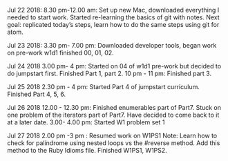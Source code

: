 Jul 22 2018: 8.30 pm-12.00 am: Set up new Mac, downloaded everything I needed to start work. Started re-learning the basics of git with notes. Next goal: replicated today’s steps, learn how to do the same steps using git for atom.

Jul 23 2018: 3.30 pm- 7.00 pm: Downloaded developer tools, began work on pre-work w1d1 finished 00, 01, 02.

Jul 24 2018 3.00 pm- 4 pm: Started on 04 of w1d1 pre-work but decided to do jumpstart first. Finished Part 1, part 2.
10 pm - 11 pm: Finished part 3.

Jul 25 2018 2.30 pm - 4 pm: Started Part 4 of jumpstart curriculum. Finished Part 4, 5, 6.

Jul 26 2018 12.00 - 12.30 pm: Finished enumerables part of Part7. Stuck on one problem of the iterators part of Part7. Have decided to come back to it at a later date.
3.00- 4.00 pm: Started W1 problem set 1

Jul 27 2018 2.00 pm -3 pm : Resumed work on W1PS1 Note: Learn how to check for palindrome using nested loops vs the #reverse method. Add this method to the Ruby Idioms file.
Finished W1PS1, W1PS2. 
